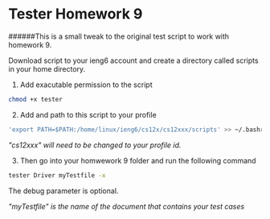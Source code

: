 Tester Homework 9
=================
######This is a small tweak to the original test script to work with homework 9.

Download script to your ieng6 account and create a directory called scripts
in your home directory.

1. Add exacutable permission to the script
  ````bash
  chmod +x tester
  ````

2. Add and path to this script to your profile
  ````bash
  'export PATH=$PATH:/home/linux/ieng6/cs12x/cs12xxx/scripts' >> ~/.bashrc
  ````
  *"cs12xxx" will need to be changed to your profile id.*

3. Then go into your homwework 9 folder and run the following command
  ````bash
  tester Driver myTestfile -x
  ````
  The debug parameter is optional.
  
  *"myTestfile" is the name of the document that contains your test cases*
